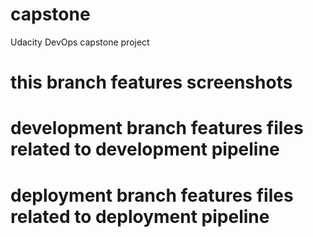 # capstone
Udacity DevOps capstone project

# this branch features screenshots

# development branch features files related to development pipeline

# deployment branch features files related to deployment pipeline
